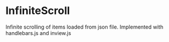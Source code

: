 InfiniteScroll
==============

Infinite scrolling of items loaded from json file. Implemented with handlebars.js and inview.js
